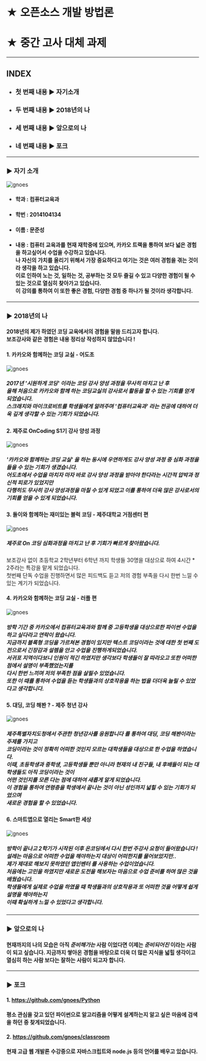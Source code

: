 
# ★ 오픈소스 개발 방법론

# ★ 중간 고사 대체 과제 

***
## INDEX
 * ### 첫 번째 내용 ▶ 자기소개
 * ### 두 번째 내용 ▶ 2018년의 나
 * ### 세 번째 내용 ▶ 앞으로의 나
 * ### 네 번째 내용 ▶ 포크
***
### ▶ 자기 소개
![gnoes](https://github.com/gnoes/opensource-class/blob/master/gnoes.png?raw=true)

* #### 학과 : 컴퓨터교육과
* #### 학번 : 2014104134
* #### 이름 : 문준성
* #### 내용 : 컴퓨터 교육과를 현재 재학중에 있으며, 카카오 트랙을 통하여 보다 넓은 경험을 하고싶어서 수업을 수강하고 있습니다. <br>나 자신의 가치를 올리기 위해서 가장 중요하다고 여기는 것은 여러 경험을 겪는 것이라 생각을 하고 있습니다.<br> 이로 인하여 노는 것, 일하는 것, 공부하는 것 모두 즐길 수 있고 다양한 경험이 될 수 있는 것으로 열심히 찾아가고 있습니다.<br> 이 강의를 통하여 이 또한 좋은 경험, 다양한 경험 중 하나가 될 것이라 생각합니다.

***
### ▶ 2018년의 나
#### 2018년의 제가 하였던 코딩 교육에서의 경험을 말씀 드리고자 합니다. <br> 보조강사와 같은 경험은 내용 정리상 작성하지 않았습니다 !

#### 1. 카카오와 함께하는 코딩 교실 - 어도초
![gnoes](https://github.com/gnoes/opensource-class/blob/master/kakao_eodo.PNG)

##### 2017년 '시원하게 코딩' 이라는 코딩 강사 양성 과정을 무사히 마치고 난 후 <br> 올해 처음으로 카카오와 함께 하는 코딩교실의 강사로서 활동을 할 수 있는 기회를 얻게 되었습니다. <br> 스크래치와 마이크로비트를 학생들에게 알려주며 ___'컴퓨터교육과'___ 라는 전공에 대하여 더욱 깊게 생각할 수 있는 기회가 되었습니다.


#### 2. 제주로 OnCoding S1기 강사 양성 과정
![gnoes](https://github.com/gnoes/opensource-class/blob/master/oncoding.PNG)

##### ___'카카오와 함께하는 코딩 교실'___ 을 하는 동시에 우연하게도 강사 양성 과정 중 심화 과정을 들을 수 있는 기회가 생겼습니다. <br> 어도초에서 수업을 마치자 마자 바로 강사 양성 과정을 받아야 한다라는 시간적 압박과 정신적 피로가 있었지만 <br>다행히도 무사히 강사 양성과정을 마칠 수 있게 되었고 이를 통하여 더욱 많은 강사로서의 기회를 얻을 수 있게 되었습니다.


#### 3. 돌이와 함께하는 재미있는 블럭 코딩 - 제주대학교 거점센터 편
![gnoes](https://github.com/gnoes/opensource-class/blob/master/doli.PNG)

##### 제주로 On 코딩 심화과정을 마치고 난 후 기회가 빠르게 찾아왔습니다. 
보조강사 없이 초등학교 2학년부터 6학년 까지 학생들 30명을 대상으로 하여 4시간 * 2주라는 특강을 맡게 되었습니다.<br>첫번째 단독 수업을 진행하면서 많은 피드백도 듣고 저의 경험 부족을 다시 한번 느낄 수 있는 계기가 되었습니다.


#### 4. 카카오와 함께하는 코딩 교실 - 러플 편
![gnoes](https://github.com/gnoes/opensource-class/blob/master/kakao_ru.PNG)

##### 방학 기간 중 카카오에서 컴퓨터교육과와 함께 중 고등학생을 대상으로한 파이썬 수업을 하고 싶다라고 연락이 왔습니다.<br>지금까지 블록형 코딩을 가르쳐본 경험이 있지만 텍스트 코딩이라는 것에 대한 첫 번째 도전으로서 긴장감과 설렘을 안고 수업을 진행하게되었습니다.<br>서귀포 지역이다보니 인원이 적긴 하였지만 생각보다 학생들이 잘 따라오고 또한 어떠한 점에서 설명이 부족했었는지를<br>다시 한번 느끼며 저의 부족한 점을 살필수 있었습니다.<br>또한 이 때를 통하여 수업을 듣는 학생들과의 상호작용을 하는 법을 더더욱 늘릴 수 있었다고 생각합니다.


#### 5. 대딩, 코딩 해봔 ? - 제주 청년 강사
![gnoes](https://github.com/gnoes/opensource-class/blob/master/dae.PNG)

##### 제주특별자치도청에서 주관한 ___청년강사를 응원합니다___ 를 통하여 대딩, 코딩 해봔이라는 주제를 가지고 <br>코딩이라는 것이 정확히 어떠한 것인지 모르는 대학생들을 대상으로 한 수업을 하였습니다.<br>이때, 초등학생과 중학생, 고등학생들 뿐만 아니라 현재의 내 친구들, 내 후배들이 되는 대학생들도 아직 코딩이라는 것이<br>어떤 것인지를 모른 다는 점에 대하여 새롭게 알게 되었습니다.<br>이 경험을 통하여 연령층을 학생에서 끝나는 것이 아닌 성인까지 넓힐 수 있는 기회가 되었으며<br>새로운 경험을 할 수 있었습니다.


#### 6. 스마트앱으로 열리는 Smart한 세상
![gnoes](https://github.com/gnoes/opensource-class/blob/master/smart.PNG)

##### 방학이 끝나고 2학기가 시작된 이후 온코딩에서 다시 한번 주강사 요청이 들어왔습니다 !<br>설레는 마음으로 어떠한 수업을 해야하는지 대상이 어떠한지를 물어보았지만..<br>제가 제대로 해보지 못하였던 ___앱인벤터___ 를 사용하는 수업이었습니다.<br>처음에는 고민을 하였지만 새로운 도전을 해보자는 마음으로 수업 준비를 하며 많은 것을 배웠습니다.<br>학생들에게 실제로 수업을 하였을 때 학생들과의 상호작용과 또 어떠한 것을 어떻게 쉽게 설명을 해야하는지<br>이때 확실하게 느낄 수 있었다고 생각합니다.

***
### ▶ 앞으로의 나
#### 현재까지의 나의 모습은 아직 ___준비해가는___ 사람 이었다면 이제는 ___준비되어진___ 이라는 사람이 되고 싶습니다. 지금까지 쌓아온 경험을 바탕으로 더욱 더 많은 지식을 넓힐 생각이고 열심히 하는 사람 보다는 잘하는 사람이 되고자 합니다.

***
### ▶ 포크
#### 1. https://github.com/gnoes/Python
#### 평소 관심을 갖고 있던 파이썬으로 알고리즘을 어떻게 설계하는지 알고 싶은 마음에 검색을 하던 중 찾게되었습니다.

#### 2. https://github.com/gnoes/classroom
#### 현재 고급 웹 개발론 수강중으로 자바스크립트와 node.js 등의 언어를 배우고 있습니다.

